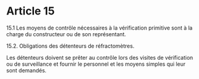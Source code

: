 # Article 15

15.1 Les moyens de contrôle nécessaires à la vérification primitive sont à la charge du constructeur ou de son représentant.

15.2. Obligations des détenteurs de réfractomètres.

Les détenteurs doivent se prêter au contrôle lors des visites de vérification ou de surveillance et fournir le personnel et les moyens simples qui leur sont demandés.
